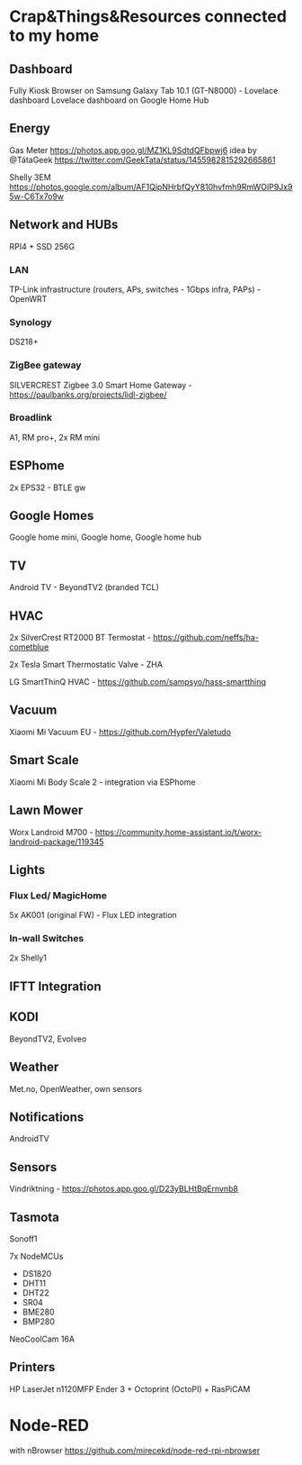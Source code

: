 # Crap&Things&Resources connected to my home

## Dashboard
Fully Kiosk Browser on Samsung Galaxy Tab 10.1 (GT-N8000) - Lovelace dashboard
Lovelace dashboard on Google Home Hub


## Energy

Gas Meter  https://photos.app.goo.gl/MZ1KL9SdtdQFbpwj6 idea by @TátaGeek https://twitter.com/GeekTata/status/1455982815292665861

Shelly 3EM https://photos.google.com/album/AF1QipNHrbfQyY810hvfmh9RmWOIP9Jx95w-C6Tx7o9w


## Network and HUBs

RPI4 + SSD 256G


### LAN

TP-Link infrastructure (routers, APs, switches - 1Gbps infra, PAPs) - OpenWRT


### Synology

DS218+


### ZigBee gateway

SILVERCREST Zigbee 3.0 Smart Home Gateway - https://paulbanks.org/projects/lidl-zigbee/


### Broadlink

A1, RM pro+, 2x RM mini


## ESPhome

2x EPS32 - BTLE gw


## Google Homes 

Google home mini, Google home, Google home hub 

## TV

Android TV - BeyondTV2 (branded TCL)

## HVAC

2x SilverCrest RT2000 BT Termostat - https://github.com/neffs/ha-cometblue

2x Tesla Smart Thermostatic Valve - ZHA

LG SmartThinQ HVAC - https://github.com/sampsyo/hass-smartthinq


## Vacuum

Xiaomi Mi Vacuum EU - https://github.com/Hypfer/Valetudo


## Smart Scale

Xiaomi Mi Body Scale 2 - integration via ESPhome


## Lawn Mower

Worx Landroid M700 - https://community.home-assistant.io/t/worx-landroid-package/119345


## Lights
### Flux Led/ MagicHome
5x AK001 (original FW) - Flux LED integration


### In-wall Switches
2x Shelly1


## IFTT Integration


## KODI

BeyondTV2, Evolveo 

## Weather

Met.no, OpenWeather, own sensors


## Notifications

AndroidTV


## Sensors

Vindriktning - https://photos.app.goo.gl/D23yBLHtBqErnvnb8


## Tasmota

Sonoff1

7x NodeMCUs
- DS1820
- DHT11
- DHT22
- SR04
- BME280
- BMP280

NeoCoolCam 16A

## Printers

HP LaserJet n1120MFP
Ender 3 + Octoprint (OctoPI) + RasPiCAM

# Node-RED
with nBrowser
https://github.com/mirecekd/node-red-rpi-nbrowser
